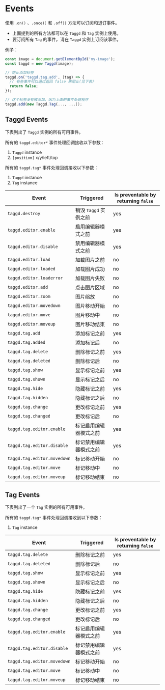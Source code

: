 # Events

使用 `.on()` 、`.once()` 和 `.off()` 方法可以订阅和退订事件。

- 上面提到的所有方法都可以在 `Taggd` 和 `Tag` 实例上使用。
- 要订阅所有 `Tag` 的事件，请在 `Taggd` 实例上订阅该事件。

例子：

```js
const image = document.getElementById('my-image');
const taggd = new Taggd(image);

// 防止添加标签
taggd.on('taggd.tag.add', (tag) => {
  // 有些事件可以通过返回 false 来阻止(见下表)
  return false;
});

// 这个标签没有被添加，因为上面的事件处理程序
taggd.add(new Taggd.Tag(..., ...));
```

## Taggd Events

下表列出了 `Taggd` 实例的所有可用事件。

所有的 `taggd.editor*` 事件处理回调接收以下参数：

1. `Taggd` instance
2. `[position]` x/y/left/top

所有的 `taggd.tag*` 事件处理回调接收以下参数：

1. `Taggd` instance
2. `Tag` instance

| Event                       | Triggered                            | Is preventable by returning `false` |
|-----------------------------|--------------------------------------|-------------------------------------|
| `taggd.destroy`             | 销毁 `Taggd` 实例之前                  | yes                                 |
| `taggd.editor.enable`       | 启用编辑器模式之前                      | yes                                 |
| `taggd.editor.disable`      | 禁用编辑器模式之前                      | yes                                 |
| `taggd.editor.load`         | 加载图片之前                           | no                                  |
| `taggd.editor.loaded`       | 加载图片成功                           | no                                  |
| `taggd.editor.loaderror`    | 加载图片失败                           | no                                  |
| `taggd.editor.add`          | 点击图片区域                           | no                                  |
| `taggd.editor.zoom`         | 图片缩放                               | no                                 |
| `taggd.editor.movedown`     | 图片移动开始                           | no                                  |
| `taggd.editor.move`         | 图片移动中                             | no                                  |
| `taggd.editor.moveup`       | 图片移动结束                           | no                                  |
| `taggd.tag.add`             | 添加标记之前                           | yes                                 |
| `taggd.tag.added`           | 添加标记后                             | no                                  |
| `taggd.tag.delete`          | 删除标记之前                           | yes                                 |
| `taggd.tag.deleted`         | 删除标记后                             | no                                  |
| `taggd.tag.show`            | 显示标记之前                           | yes                                 |
| `taggd.tag.shown`           | 显示标记之后                           | no                                  |
| `taggd.tag.hide`            | 隐藏标记之前                           | yes                                 |
| `taggd.tag.hidden`          | 隐藏标记之后                           | no                                  |
| `taggd.tag.change`          | 更改标记之前                           | yes                                 |
| `taggd.tag.changed`         | 更改标记后                             | no                                  |
| `taggd.tag.editor.enable`   | 标记启用编辑器模式之前                   | yes                                  |
| `taggd.tag.editor.disable`  | 标记禁用编辑器模式之前                   | yes                                  |
| `taggd.tag.editor.movedown` | 标记移动开始                           | no                                  |
| `taggd.tag.editor.move`     | 标记移动中                             | no                                  |
| `taggd.tag.editor.moveup`   | 标记移动结束                           | no                                  |

## Tag Events

下表列出了一个 `Tag` 实例的所有可用事件。

所有的 `taggd.tag*` 事件处理回调接收到以下参数：

1. `Tag` instance

| Event                       | Triggered                            | Is preventable by returning `false` |
|-----------------------------|--------------------------------------|-------------------------------------|
| `taggd.tag.delete`          | 删除标记之前                           | yes                                 |
| `taggd.tag.deleted`         | 删除标记后                             | no                                  |
| `taggd.tag.show`            | 显示标记之前                           | yes                                 |
| `taggd.tag.shown`           | 显示标记之后                           | no                                  |
| `taggd.tag.hide`            | 隐藏标记之前                           | yes                                 |
| `taggd.tag.hidden`          | 隐藏标记之后                           | no                                  |
| `taggd.tag.change`          | 更改标记之前                           | yes                                 |
| `taggd.tag.changed`         | 更改标记后                             | no                                  |
| `taggd.tag.editor.enable`   | 标记启用编辑器模式之前                   | yes                                  |
| `taggd.tag.editor.disable`  | 标记禁用编辑器模式之前                   | yes                                  |
| `taggd.tag.editor.movedown` | 标记移动开始                           | no                                  |
| `taggd.tag.editor.move`     | 标记移动中                             | no                                  |
| `taggd.tag.editor.moveup`   | 标记移动结束                           | no                                  |
